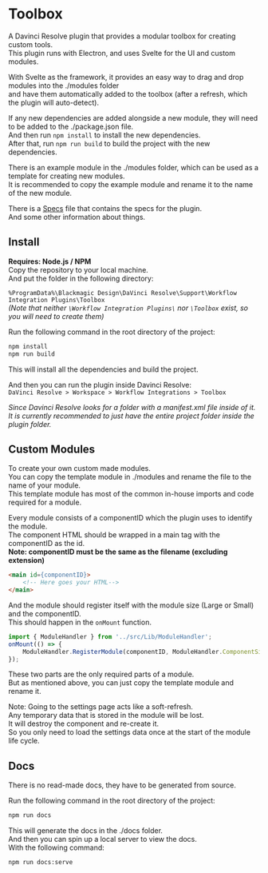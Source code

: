 # Toolbox

A Davinci Resolve plugin that provides a modular toolbox for creating custom tools.  
This plugin runs with Electron, and uses Svelte for the UI and custom modules.  

With Svelte as the framework, it provides an easy way to drag and drop modules into the ./modules folder  
and have them automatically added to the toolbox (after a refresh, which the plugin will auto-detect).  

If any new dependencies are added alongside a new module, they will need to be added to the ./package.json file.  
And then run `npm install` to install the new dependencies.  
After that, run `npm run build` to build the project with the new dependencies.  

There is an example module in the ./modules folder, which can be used as a template for creating new modules.  
It is recommended to copy the example module and rename it to the name of the new module.  

There is a [Specs](./Specs.md) file that contains the specs for the plugin.  
And some other information about things.  

## Install

**Requires: Node.js / NPM**  
Copy the repository to your local machine.  
And put the folder in the following directory:  

`%ProgramData%\Blackmagic Design\DaVinci Resolve\Support\Workflow Integration Plugins\Toolbox`  
*(Note that neither `\Workflow Integration Plugins\` nor `\Toolbox` exist, so you will need to create them)*  

Run the following command in the root directory of the project:  

```bash  
npm install  
npm run build  
```  

This will install all the dependencies and build the project.  

And then you can run the plugin inside Davinci Resolve:  
`DaVinci Resolve > Workspace > Workflow Integrations > Toolbox`  

*Since Davinci Resolve looks for a folder with a manifest.xml file inside of it.  
It is currently recommended to just have the entire project folder inside the plugin folder.*  

## Custom Modules

To create your own custom made modules.  
You can copy the template module in ./modules and rename the file to the name of your module.  
This template module has most of the common in-house imports and code required for a module.  

Every module consists of a componentID which the plugin uses to identify the module.  
The component HTML should be wrapped in a main tag with the componentID as the id.  
**Note: componentID must be the same as the filename (excluding extension)**

```HTML
<main id={componentID}>
    <!-- Here goes your HTML-->
</main>
```

And the module should register itself with the module size (Large or Small) and the componentID.  
This should happen in the `onMount` function.  

```js
import { ModuleHandler } from '../src/Lib/ModuleHandler';
onMount(() => {
    ModuleHandler.RegisterModule(componentID, ModuleHandler.ComponentSize.Large);
});
```

These two parts are the only required parts of a module.  
But as mentioned above, you can just copy the template module and rename it.  

Note: Going to the settings page acts like a soft-refresh.  
Any temporary data that is stored in the module will be lost.  
It will destroy the component and re-create it.  
So you only need to load the settings data once at the start of the module life cycle.  

## Docs  

There is no read-made docs, they have to be generated from source.  

Run the following command in the root directory of the project:  

```bash
npm run docs
```

This will generate the docs in the ./docs folder.  
And then you can spin up a local server to view the docs.  
With the following command:

```bash
npm run docs:serve
```
